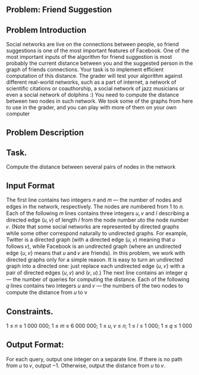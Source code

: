 ## Problem: Friend Suggestion
## Problem Introduction
Social networks are live on the connections between people, so friend
suggestions is one of the most important features of Facebook. One of
the most important inputs of the algorithm for friend suggestion is most
probably the current distance between you and the suggested person
in the graph of friends connections. Your task is to implement efficient
computation of this distance. The grader will test your algorithm against
different real-world networks, such as a part of internet, a network of
scientific citations or coauthorship, a social network of jazz musicians or
even a social network of dolphins :) You need to compute the distance
between two nodes in such network. We took some of the graphs from
here to use in the grader, and you can play with more of them on your
own computer
## Problem Description
## Task.
   Compute the distance between several pairs of nodes in the network
## Input Format
The first line contains two integers 𝑛 and 𝑚 — the number of nodes and edges in the
network, respectively. The nodes are numbered from 1 to 𝑛. Each of the following 𝑚 lines contains
three integers 𝑢, 𝑣 and 𝑙 describing a directed edge (𝑢, 𝑣) of length 𝑙 from the node number 𝑢to the
node number 𝑣. (Note that some social networks are represented by directed graphs while some other
correspond naturally to undirected graphs. For example, Twitter is a directed graph (with a directed
edge (𝑢, 𝑣) meaning that 𝑢 follows 𝑣), while Facebook is an undirected graph (where an undirected
edge {𝑢, 𝑣} means that 𝑢 and 𝑣 are friends). In this problem, we work with directed graphs only for a
simple reason. It is easy to turn an undirected graph into a directed one: just replace each undirected
edge {𝑢, 𝑣} with a pair of directed edges (𝑢, 𝑣) and (𝑣, 𝑢).)
The next line contains an integer 𝑞 — the number of queries for computing the distance. Each of the
following 𝑞 lines contains two integers 𝑢 and 𝑣 — the numbers of the two nodes to compute the distance
from 𝑢 to v
## Constraints.
   1 ≤ 𝑛 ≤ 1 000 000; 1 ≤ 𝑚 ≤ 6 000 000; 1 ≤ 𝑢, 𝑣 ≤ 𝑛; 1 ≤ 𝑙 ≤ 1 000; 1 ≤ 𝑞 ≤ 1 000
## Output Format:
   For each query, output one integer on a separate line. If there is no path from 𝑢 to 𝑣,
   output −1. Otherwise, output the distance from 𝑢 to 𝑣.
